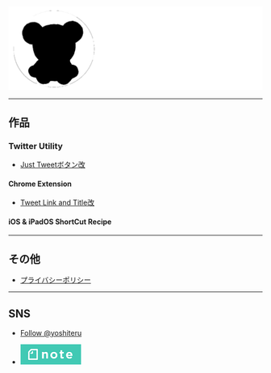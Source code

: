 ![logo](/img/yoshiteru_logo.png)

---

## 作品
### Twitter Utility
+ [Just Tweetボタン改](JustTweetmod)
#### Chrome Extension

+ [Tweet Link and Title改](TweetLinkandTitlemod)
#### iOS & iPadOS ShortCut Recipe

---

## その他
+ [プライバシーポリシー](privacy)

---

## SNS
+ <a href="https://twitter.com/yoshiteru?ref_src=twsrc%5Etfw" class="twitter-follow-button" data-show-count="false">Follow @yoshiteru</a><script async src="https://platform.twitter.com/widgets.js" charset="utf-8"></script>

+ <a href="https://note.com/yoshiteru11"><img src="/img/note.png"></a>
